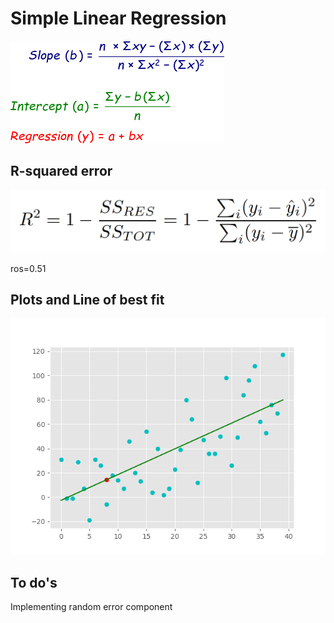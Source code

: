 # Simple Linear Regression

![img](linear-regression-formula.png)

## R-squared error

![img](rsq.png)

ros=0.51

## Plots and Line of best fit

![img](graph.png)

## To do's

Implementing random error component
